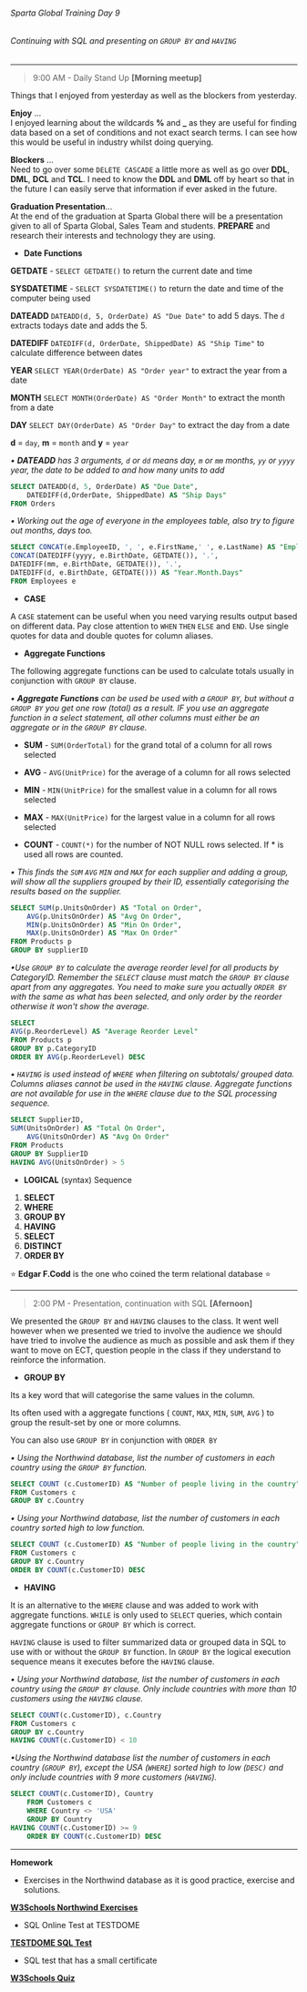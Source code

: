 ###### Sparta Global Training Day 9
###### Continuing with SQL and presenting on `GROUP BY` and `HAVING`
___

> 9:00 AM - Daily Stand Up **[Morning meetup]**

Things that I enjoyed from yesterday as well as the blockers from yesterday.

**Enjoy** ... <br> 
I enjoyed learning about the wildcards **%** and **_** as they are useful 
for finding data based on a set of conditions and not exact search terms. I can see how 
this would be useful in industry whilst doing querying.

**Blockers** ... <br>
Need to go over some `DELETE CASCADE` a little more as well as 
go over **DDL**, **DML**, **DCL** and **TCL**. I need to know the **DDL** and **DML** off by 
heart so that in the future I can easily serve that information if ever asked in the future.

**Graduation Presentation**... <br>
At the end of the graduation at Sparta Global there will be a presentation given to 
all of Sparta Global, Sales Team and students. **PREPARE** and research their interests and 
technology they are using.

* **Date Functions**

**GETDATE** - `SELECT GETDATE()` to return the current date and time 

**SYSDATETIME** -  `SELECT SYSDATETIME()` to return the date and time of the computer being used

**DATEADD** `DATEADD(d, 5, OrderDate) AS "Due Date"` to add 5 days. 
The `d` extracts todays date and adds the 5.

**DATEDIFF** `DATEDIFF(d, OrderDate, ShippedDate) AS "Ship Time"` to calculate difference between dates

**YEAR** `SELECT YEAR(OrderDate) AS "Order year"` to extract the year from a date

**MONTH** `SELECT MONTH(OrderDate) AS "Order Month"` to extract the month from a date

**DAY** `SELECT DAY(OrderDate) AS "Order Day"` to extract the day from a date

**d** = `day`, **m** = `month` and **y** = `year` <br>

_• **DATEADD** has 3 arguments, `d` or `dd` means day, `m` or `mm` months, `yy` or `yyyy` year, the date to be added to and how many 
units to add_ <br>
```sql
SELECT DATEADD(d, 5, OrderDate) AS "Due Date",
    DATEDIFF(d,OrderDate, ShippedDate) AS "Ship Days"
FROM Orders
```

_• Working out the age of everyone in the employees table, also try to figure out months, days too._ <br>
```sql
SELECT CONCAT(e.EmployeeID, ', ', e.FirstName,' ', e.LastName) AS "Employee",
CONCAT(DATEDIFF(yyyy, e.BirthDate, GETDATE()), '.',
DATEDIFF(mm, e.BirthDate, GETDATE()), '.', 
DATEDIFF(d, e.BirthDate, GETDATE())) AS "Year.Month.Days"
FROM Employees e
```

* **CASE**

A `CASE` statement can be useful when you need varying results output based on different data. 
Pay close attention to `WHEN` `THEN` `ELSE` and `END`. Use single quotes for data and double quotes 
for column aliases.

* **Aggregate Functions**

The following aggregate functions can be used to calculate totals usually in conjunction with `GROUP BY` clause.

_• **Aggregate Functions** can be used be used with a `GROUP BY`, but without a `GROUP BY` 
you get one row (total) as a result. IF you use an aggregate function in a select statement, 
all other columns must either be an aggregate or in the `GROUP BY` clause._ <br>
 
* **SUM** - `SUM(OrderTotal)` for the grand total of a column for all rows selected 

* **AVG** - `AVG(UnitPrice)` for the average of a column for all rows selected

* **MIN** - `MIN(UnitPrice)` for the smallest value in a column for all rows selected

* **MAX** - `MAX(UnitPrice)` for the largest value in a column for all rows selected 

* **COUNT** - `COUNT(*)` for the number of NOT NULL rows selected. If * is used all rows are counted.
 
_• This finds the `SUM` `AVG` `MIN` and `MAX` for each supplier and adding a group, will show all the suppliers 
grouped by their ID, essentially categorising the results based on the supplier._ <br>
```sql
SELECT SUM(p.UnitsOnOrder) AS "Total on Order",
    AVG(p.UnitsOnOrder) AS "Avg On Order",
    MIN(p.UnitsOnOrder) AS "Min On Order",
    MAX(p.UnitsOnOrder) AS "Max On Order"
FROM Products p
GROUP BY supplierID
```
 
_•Use `GROUP BY` to calculate the average reorder level for all products by CategoryID.
Remember the `SELECT` clause must match the `GROUP BY` clause apart from any aggregates.
You need to make sure you actually `ORDER BY` with the same as what has been selected, and only 
order by the reorder otherwise it won't show the average._ <br>
```sql
SELECT
AVG(p.ReorderLevel) AS "Average Reorder Level"
FROM Products p 
GROUP BY p.CategoryID
ORDER BY AVG(p.ReorderLevel) DESC 
```
_• `HAVING` is used instead of `WHERE` when filtering on subtotals/ grouped data.
Columns aliases cannot be used in the `HAVING` clause. Aggregate functions are not 
available for use in the `WHERE` clause due to the SQL processing sequence._

```sql 
SELECT SupplierID,
SUM(UnitsOnOrder) AS "Total On Order",
    AVG(UnitsOnOrder) AS "Avg On Order"
FROM Products 
GROUP BY SupplierID 
HAVING AVG(UnitsOnOrder) > 5
```

* **LOGICAL** (syntax) Sequence

1. **SELECT** <br>
2. **WHERE** <br>
3. **GROUP BY** <br>
4. **HAVING** <br>
5. **SELECT** <br>
6. **DISTINCT** <br>
7. **ORDER BY** 

:star: **Edgar F.Codd** is the one who coined the term relational database :star:

___

> 2:00 PM - Presentation, continuation with SQL  **[Afernoon]**

We presented the `GROUP BY` and `HAVING` clauses to the class. It went well
however when we presented we tried to involve the audience we should have tried 
to involve the audience as much as possible and ask them if they want to move on ECT, 
question people in the class if they understand to reinforce the information. 

* **GROUP BY**

Its a key word that will categorise the same values in the column. 

Its often used with a aggregate functions ( `COUNT`, `MAX`, `MIN`, `SUM`, `AVG` )
to group the result-set by one or more columns.

You can also use `GROUP BY` in conjunction with `ORDER BY`


_• Using the Northwind database, list the number of customers in each country using the
`GROUP BY` function._ <br>

```sql
SELECT COUNT (c.CustomerID) AS "Number of people living in the country", c.Country
FROM Customers c
GROUP BY c.Country
```

_• Using your Northwind database, list the number of customers in each country sorted high to low
 function._ <br>
 
```sql
SELECT COUNT (c.CustomerID) AS "Number of people living in the country", c.Country
FROM Customers c
GROUP BY c.Country
ORDER BY COUNT(c.CustomerID) DESC
```

* **HAVING**

It is an alternative to the `WHERE` clause and was added to work
with aggregate functions. `WHILE` is only used to `SELECT` queries, which contain aggregate 
functions or `GROUP BY` which is correct.

`HAVING` clause is used to filter summarized data or grouped data in SQL to use with or 
without the `GROUP BY` function. In `GROUP BY` the logical execution sequence means it executes 
before the `HAVING` clause.

_• Using your Northwind database, list the number of customers in each country using the `GROUP BY` clause. 
Only include countries with more than 10 customers using the `HAVING` clause._ <br>
```sql 
SELECT COUNT(c.CustomerID), c.Country 
FROM Customers c
GROUP BY c.Country
HAVING COUNT(c.CustomerID) < 10
```

_•Using the Northwind database list the number of customers in each country (`GROUP BY`), except the USA (`WHERE`) sorted high to low (`DESC)` and only include countries with 9 more customers (`HAVING`)._ <br>
```sql 
SELECT COUNT(c.CustomerID), Country 
    FROM Customers c
    WHERE Country <> 'USA'
    GROUP BY Country
HAVING COUNT(c.CustomerID) >= 9
    ORDER BY COUNT(c.CustomerID) DESC
```



---
**Homework**

* Exercises in the Northwind database as it is good practice, exercise and solutions.

**[W3Schools Northwind Exercises](https://www.w3resource.com/mysql-exercises/northwind/products-table-exercises/)**

* SQL Online Test at TESTDOME

**[TESTDOME SQL Test](https://www.testdome.com/tests/sql-online-test/12)**

* SQL test that has a small certificate

**[W3Schools Quiz](https://www.w3schools.com/quiztest/quiztest.asp?qtest=SQL)**

